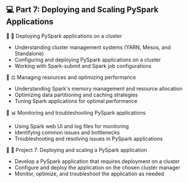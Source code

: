 ## 💻 Part 7: Deploying and Scaling PySpark Applications

🔹 🚀 Deploying PySpark applications on a cluster
  - Understanding cluster management systems (YARN, Mesos, and Standalone)
  - Configuring and deploying PySpark applications on a cluster
  - Working with Spark-submit and Spark job configurations

🔹 ⚖️ Managing resources and optimizing performance
  - Understanding Spark's memory management and resource allocation
  - Optimizing data partitioning and caching strategies
  - Tuning Spark applications for optimal performance

🔹 📊 Monitoring and troubleshooting PySpark applications
  - Using Spark web UI and log files for monitoring
  - Identifying common issues and bottlenecks
  - Troubleshooting and resolving issues in PySpark applications

🔹 🎯 Project 7: Deploying and scaling a PySpark application
  - Develop a PySpark application that requires deployment on a cluster
  - Configure and deploy the application on the chosen cluster manager
  - Monitor, optimize, and troubleshoot the application as needed
